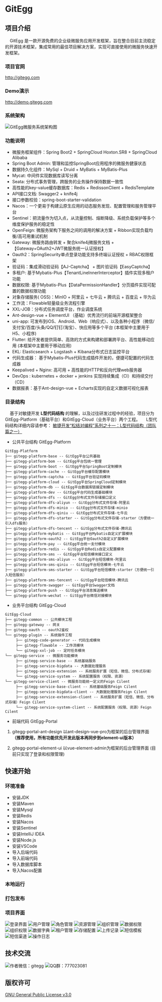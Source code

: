 # GitEgg

## 项目介绍
&nbsp;&nbsp;&nbsp;&nbsp;GitEgg 是一款开源免费的企业级微服务应用开发框架，旨在整合目前主流稳定的开源技术框架，集成常用的最佳项目解决方案，实现可直接使用的微服务快速开发框架。

### 项目官网
http://gitegg.com

### Demo演示
http://demo.gitegg.com

### 系统架构
![GitEgg微服务系统架构图](https://images.gitee.com/uploads/images/2021/0622/222859_8209a5ea_378796.png "GitEgg微服务系统架构图.png")

### 功能说明
* 微服务框架组件：Spring Boot2 + SpringCloud Hoxton.SR8 + SpringCloud Alibaba
* Spring Boot Admin: 管理和监控SpringBoot应用程序的微服务健康状态
* 数据持久化组件：MySql + Druid + MyBatis + MyBatis-Plus
* Mycat: 中间件实现数据库读写分离
* Seata: 分布式事务管理，跨服务的业务操作保持数据一致性
* 高性能的key-value缓存数据库：Redis + RedissonClient + RedisTemplate
* API接口文档:  Swagger2 + knife4j
* 接口参数校验：spring-boot-starter-validation
* Nacos：一个更易于构建云原生应用的动态服务发现、配置管理和服务管理平台
* Sentinel：把流量作为切入点，从流量控制、熔断降级、系统负载保护等多个维度保护服务的稳定性
* OpenFeign:  微服务架构下服务之间的调用的解决方案 + Ribbon实现负载均衡/高可用重试机制
* Gateway:  微服务路由转发 + 聚合knife4j微服务文档 + 【Gateway+OAuth2+JWT微服务统一认证授权】
* Oauth2：SpringSecurity单点登录功能支持多终端认证授权 + RBAC权限框架
* 验证码：集成滑动验证码【AJ-Captcha】 + 图片验证码【EasyCaptcha】
* 多租户:  基于Mybatis-Plus【TenantLineInnerInterceptor】插件实现多租户功能
* 数据权限:  基于Mybatis-Plus【DataPermissionHandler】分页插件实现可配置的数据权限功能
* 对象存储服务( OSS)：MinIO + 阿里云 + 七牛云 + 腾讯云 + 百度云 + 华为云
* 工作流：Flowable轻量级业务流程引擎
* XXL-JOB：分布式任务调度平台，作业调度系统
* Ant-design-vue + ElementUI （基础）优秀流行的前端开源框架整合
* uni-app: 可发布到iOS、Android、Web（响应式）、以及各种小程序（微信/支付宝/百度/头条/QQ/钉钉/淘宝）、快应用等多个平台 (本框架中主要用于H5、小程序)
* Flutter:  给开发者提供简单、高效的方式来构建和部署跨平台、高性能移动应用 (本框架中主要用于移动应用)
* EKL:  Elasticsearch + Logstash + Kibana分布式日志监控平台
* 代码生成器： 基于Mybatis-Plus代码生成插件开发的，便捷可配置的代码生成器
* Keepalived + Nginx: 高可用 + 高性能的HTTP和反向代理web服务器
* DevOps : kubernetes + docker + jenkins 实现持续集成（CI）和持续交付（CD）
* 数据报表：基于Ant-design-vue + Echarts实现的自定义数据可视化报表

### 目录结构

&nbsp;&nbsp;&nbsp;&nbsp;基于对敏捷开发 **L型代码结构** 的理解，以及过往研发过程中的经验，项目分为GitEgg-Platform（基础平台）和GitEgg-Cloud（业务平台）两个工程。
&nbsp;&nbsp;&nbsp;&nbsp;L型代码结构详细内容请参考： [敏捷开发“松结对编程”系列之十一：L型代码结构（团队篇之一）](https://blog.csdn.net/lancees/article/details/7914738)

* 公共平台结构 GitEgg-Platform
```
GitEgg-Platform
├── gitegg-platform-base -- GitEgg平台公共基础
├── gitegg-platform-bom -- GitEgg平台包统一管理
├── gitegg-platform-boot -- GitEgg平台SpringBoot定制模块
├── gitegg-platform-cache -- GitEgg平台缓存配置模块
├── gitegg-platform-captcha -- GitEgg平台验证码模块
├── gitegg-platform-cloud -- GitEgg平台SpringCloud定制模块
├── gitegg-platform-db -- GitEgg平台数据库链接定制模块
├── gitegg-platform-dev -- GitEgg平台代码生成基础模块
├── gitegg-platform-dfs -- GitEgg分布式文件存储接口定义
├── gitegg-platform-dfs-aliyun -- GitEgg分布式文件存储-阿里云
├── gitegg-platform-dfs-minio -- GitEgg分布式文件存储-minio
├── gitegg-platform-dfs-qiniu -- GitEgg分布式文件存储-七牛云
├── gitegg-platform-dfs-starter -- GitEgg分布式文件存储-starter（方便统一引入dfs服务）
├── gitegg-platform-dfs-tencent -- GitEgg分布式文件存储-腾讯云
├── gitegg-platform-mybatis -- GitEgg平台Mybatis自定义扩展模块
├── gitegg-platform-oauth2 -- GitEgg平台Oauth2自定义扩展模块
├── gitegg-platform-pay -- GitEgg平台统一支付模块
├── gitegg-platform-redis -- GitEgg平台Redis自定义配置模块
├── gitegg-platform-sms -- GitEgg平台短信模块接口定义
├── gitegg-platform-sms-aliyun -- GitEgg平台短信模块-阿里云
├── gitegg-platform-sms-qiniu -- GitEgg平台短信模块-七牛云
├── gitegg-platform-sms-starter -- GitEgg平台短信模块-starter（方便统一引入短信服务）
├── gitegg-platform-sms-tencent -- GitEgg平台短信模块-腾讯云
├── gitegg-platform-swagger -- GitEgg平台Swagger文档
├── gitegg-platform-push -- GitEgg平台消息推送模块
└── gitegg-platform-wechat -- GitEgg平台微信对接模块
```
* 业务平台结构 GitEgg-Cloud
```
GitEgg-Cloud
├── gitegg-common -- 公共模块工程
├── gitegg-gateway -- 网关
├── gitegg-oauth -- oauth2鉴权
└── gitegg-plugin -- 系统插件工程
     ├── gitegg-code-generator -- 代码生成模块
     ├── gitegg-flowable -- 工作流模块
     └── gitegg-xxl-job -- 定时任务模块
└── gitegg-service -- 微服务功能模块
     ├── gitegg-service-base -- 系统基础服务
     ├── gitegg-service-bigdata -- 大数据处理服务
     ├── gitegg-service-extension -- 系统服务扩展（短信、微信、分布式存储）
     └── gitegg-service-system -- 系统配置服务（权限、资源）
└── gitegg-service-client -- 微服务功能统一定义的Feign Cilent
     ├── gitegg-service-base-client -- 系统基础服务Feign Cilent
     ├── gitegg-service-bigdata-client -- 大数据处理服务Feign Cilent
     ├── gitegg-service-extension-client -- 系统服务扩展（短信、微信、分布式存储）Feign Cilent
     └── gitegg-service-system-client -- 系统配置服务（权限、资源）Feign Cilent
```
* 前端代码 GitEgg-Portal

1. gitegg-portal-ant-design 以ant-design-vue-pro为框架的后台管理界面 **（推荐使用，所有功能优先开发此版本再同步到element-ui版本）**

2. gitegg-portal-element-ui  以vue-element-admin为框架的后台管理界面 (目前只实现了登录和权限管理)

## 快速开始

### 环境准备

* 安装JDK
* 安装Maven
* 安装Mysql
* 安装Redis
* 安装Nacos
* 安装Sentinel
* 安装IntelliJ IDEA
* 安装Node.js
* 安装VSCode
* 导入后端代码
* 导入前端代码
* 导入数据库脚本
* 导入Nacos配置

### 本地运行

### 打包发布

### 项目界面
![登录界面](https://upload-images.jianshu.io/upload_images/19669137-b357fa343904018f.png?imageMogr2/auto-orient/strip%7CimageView2/2/w/1240)
![用户管理](https://upload-images.jianshu.io/upload_images/19669137-44ad0680280074ac.png?imageMogr2/auto-orient/strip%7CimageView2/2/w/1240)
![角色管理](https://upload-images.jianshu.io/upload_images/19669137-07f02fa112cd05d6.png?imageMogr2/auto-orient/strip%7CimageView2/2/w/1240)
![资源管理](https://upload-images.jianshu.io/upload_images/19669137-16c6c9288a09c231.png?imageMogr2/auto-orient/strip%7CimageView2/2/w/1240)
![组织管理](https://upload-images.jianshu.io/upload_images/19669137-a1b6bd2a34e81b70.png?imageMogr2/auto-orient/strip%7CimageView2/2/w/1240)
![数据权限](https://upload-images.jianshu.io/upload_images/19669137-72a14c70d6ca18a8.png?imageMogr2/auto-orient/strip%7CimageView2/2/w/1240)
![组织权限](https://upload-images.jianshu.io/upload_images/19669137-619c4a1c60e329b9.png?imageMogr2/auto-orient/strip%7CimageView2/2/w/1240)
![数据字典](https://upload-images.jianshu.io/upload_images/19669137-e7bb90579c31d468.png?imageMogr2/auto-orient/strip%7CimageView2/2/w/1240)
![租户管理](https://upload-images.jianshu.io/upload_images/19669137-048658392907247e.png?imageMogr2/auto-orient/strip%7CimageView2/2/w/1240)
![存储配置](https://upload-images.jianshu.io/upload_images/19669137-96ffd448f5db983b.png?imageMogr2/auto-orient/strip%7CimageView2/2/w/1240)
![上传记录](https://upload-images.jianshu.io/upload_images/19669137-577303bc49970e48.png?imageMogr2/auto-orient/strip%7CimageView2/2/w/1240)
![短信模板](https://upload-images.jianshu.io/upload_images/19669137-9c4e2d5fdb77af0c.png?imageMogr2/auto-orient/strip%7CimageView2/2/w/1240)
![短信渠道](https://upload-images.jianshu.io/upload_images/19669137-656f951da7073d32.png?imageMogr2/auto-orient/strip%7CimageView2/2/w/1240)
![操作日志](https://upload-images.jianshu.io/upload_images/19669137-6daf8e21b6e18f3f.png?imageMogr2/auto-orient/strip%7CimageView2/2/w/1240)

## 技术交流
![作者微信：gitegg](https://upload-images.jianshu.io/upload_images/19669137-ec75137029ed0df6.png?imageMogr2/auto-orient/strip%7CimageView2/2/w/120)
![QQ群：777023081](https://upload-images.jianshu.io/upload_images/19669137-52ac1f53c83e4f75.png?imageMogr2/auto-orient/strip%7CimageView2/2/w/1240)

## 版权许可

[GNU General Public License v3.0](https://github.com/wmz1930/GitEgg/blob/main/LICENSE)
